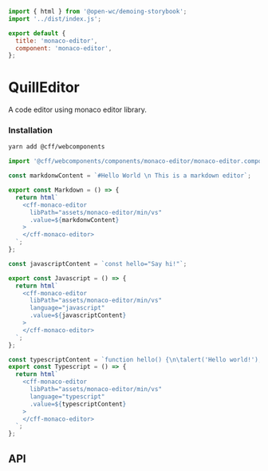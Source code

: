 ```js script
import { html } from '@open-wc/demoing-storybook';
import '../dist/index.js';

export default {
  title: 'monaco-editor',
  component: 'monaco-editor',
};
```

# QuillEditor

A code editor using monaco editor library.

### Installation

```bash
yarn add @cff/webcomponents
```

```js
import '@cff/webcomponents/components/monaco-editor/monaco-editor.component.js';
```

```js preview-story
const markdonwContent = `#Hello World \n This is a markdown editor`;

export const Markdown = () => {
  return html`
    <cff-monaco-editor
      libPath="assets/monaco-editor/min/vs"
      .value=${markdonwContent}
    >
    </cff-monaco-editor>
  `;
};
```

```js preview-story
const javascriptContent = `const hello="Say hi!"`;

export const Javascript = () => {
  return html`
    <cff-monaco-editor
      libPath="assets/monaco-editor/min/vs"
      language="javascript"
      .value=${javascriptContent}
    >
    </cff-monaco-editor>
  `;
};
```

```js preview-story
const typescriptContent = `function hello() {\n\talert('Hello world!');\n}`;
export const Typescript = () => {
  return html`
    <cff-monaco-editor
      libPath="assets/monaco-editor/min/vs"
      language="typescript"
      .value=${typescriptContent}
    >
    </cff-monaco-editor>
  `;
};
```

## API

<sb-props of="monaco-editor"></sb-props>
